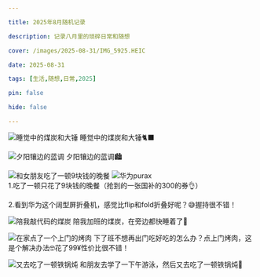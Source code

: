 ```yaml
---

title: 2025年8月随机记录

description: 记录八月里的琐碎日常和随想

cover: /images/2025-08-31/IMG_5925.HEIC

date: 2025-08-31

tags: [生活,随想,日常,2025]

pin: false

hide: false

---
```


![睡觉中的煤炭和大锤](/images/2025-08-31/IMG_5640.webp)
睡觉中的煤炭和大锤🐈‍⬛

![夕阳镶边的蓝调](/images/2025-08-31/IMG_5620.webp)
夕阳镶边的蓝调🏙️

<div class="grid-images">
    <img src="/images/2025-08-31/IMG_5804.webp" alt="和女朋友吃了一顿9块钱的晚餐">
    <img src="/images/2025-08-31/IMG_5814.webp" alt="华为purax">
</div>
1.吃了一顿只花了9块钱的晚餐（抢到的一张国补的300的券👌）

2.看到华为这个阔型屏折叠机，感觉比flip和fold折叠好呢？😅握持很不错！

![陪我敲代码的煤炭](/images/2025-08-31/IMG_5885.webp)
陪我加班的煤炭，在旁边都快睡着了🥺

![在家点了一个上门的烤肉](/images/2025-08-31/IMG_5893.webp)
下了班不想再出门吃好吃的怎么办？点上门烤肉，这是个解决办法🤓花了99¥性价比很不错！

![又去吃了一顿铁锅炖](/images/2025-08-31/IMG_5925.webp)
和朋友去学了一下午游泳，然后又去吃了一顿铁锅炖🫠
